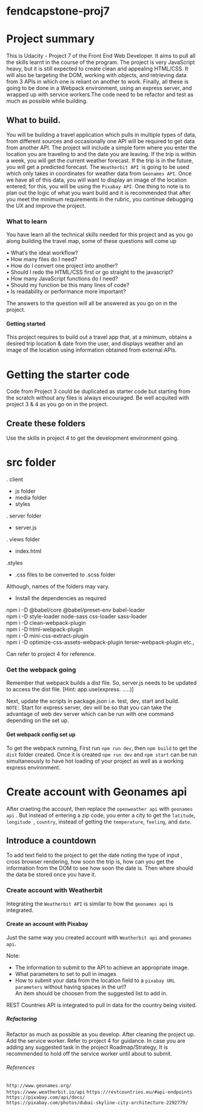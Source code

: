 # fendcapstone-proj7

# Project summary

This is Udacity - Project 7 of the Front End Web Developer. It aims to pull all the skills learnt in the course of the program. The project is very JavaScript heavy, but it is still expected to create clean and appealing HTML/CSS. It will also be targeting the DOM, working with objects, and retrieving data from 3 APIs in which one is reliant on another to work. Finally, all these is going to be done in a Webpack environment, using an express server, and wrapped up with service workers.The code need to be refactor and test as much as possible while building. 

## What to build.

You will be building a travel application which pulls in multiple types of data, from different sources and occasionally one API will be required to get data from another API. The project will include a simple form where you enter the location you are traveling to and the date you are leaving. If the trip is within a week, you will get the current weather forecast. If the trip is in the future, you will get a predicted forecast. The ```Weatherbit API ```is going to be used which only takes in coordinates for weather data from ```Geonames API```. Once we have all of this data, you will want to display an image of the location entered; for this, you will be using the ```Pixabay API```. One thing to note is to plan out the logic of what you want build and it is recommended that after you meet the minimum requirements in the rubric, you continue debugging the UX and improve the project.

### What to learn

You have learn all the technical skills needed for this project and as you go along building the travel map, some of these questions will come up

•	What’s the ideal workflow?<br>
•	How many files do I need?<br>
•	How do I convert one project into another?<br>
•	Should I redo the HTML/CSS first or go straight to the javascript?<br>
•	How many JavaScript functions do I need?<br>
•	Should my function be this many lines of code?<br>
•	Is readability or performance more important?<br>

The answers to the question will all be answered as you go on in the project.

#### Getting started

This project requires to build out a travel app that, at a minimum, obtains a desired trip location & date from the user, and displays weather and an image of the location using information obtained from external APIs.

# Getting the starter code

Code from Project 3 could be duplicated as starter code but starting from the scratch without any files is always encouraged. Be well acquited with project 3 & 4 as you go on in the project. 

## Create these folders

Use the skills in project 4 to get the development environment going.

# src folder

. client 
- js folder
- media folder
- styles

. server folder
- server.js 

. views folder
- index.html

.styles
- .css files to be converted to .scss folder

Although, names of the folders may vary.

- Install the dependencies as required<br>

npm i -D @babel/core @babel/preset-env babel-loader<br>
npm i -D style-loader node-sass css-loader sass-loader<br>
npm i -D clean-webpack-plugin<br>
npm i -D html-webpack-plugin<br>
npm i -D mini-css-extract-plugin<br>
npm i -D optimize-css-assets-webpack-plugin terser-webpack-plugin etc.,

Can refer to project 4 for reference.

### Get the webpack going

Remember that webpack builds a dist file. So, server.js needs to be updated to access the dist file. [Hint: app.use(express. .....)]<br>

Next, update the scripts in package.json i.e. test, dev, start and build.<br>
```NOTE:``` Start for express server, dev will be so that you can take the advantage of web dev server which can be run with one command depending on the set up.<br>

#### Get webpack config set up

To get the webpack running, First run ```npm run dev```, then ```npm build``` to get the ```dist``` folder created. Once it is created ```npm run dev``` and ```npm start``` can be run simultaneously to have hot loading of your project as well as a working express environment.  

# Create account with Geonames api

After craeting the account, then replace the ```openweather api``` with ```geonames api``` . But instead of entering a zip code, you enter a city to get the ```latitude```, ```longitude ```, ```country```, instead of getting the ```temperature```, ```feeling```, and ```date```.

## Introduce a countdown

To add text field to the project to get the date noting the type of input , cross browser rendering, how soon the trip is, how can you get the information from the DOM to see how soon the date is. Then where should the data be stored once you have it. 

### Create account with Weatherbit

Integrating the ```Weatherbit API``` is similar to how the ```geonames api``` is integrated. 

#### Create an account with Pixabay

Just the same way you created account with ```Weatherbit api``` and ```geonames api```.

Note: 
- The information to submit to the API to achieve an appropriate image.<br>
- What parameters to set to pull in images<brr>
- How to submit your data from the location field to a ```pixabay URL parameters``` without having spaces in the url?<br>
An item should be choosen from the suggested list to add in.<br>

REST Countries API is integrated to pull in data for the country being visited.<br>

##### Refactoring

Refactor as much as possible as you develop. After cleaning the project up. Add the service worker. Refer to project 4 for guidance. In case you are adding any suggested task in the project Roadmap/Strategy, It is recommended to hold off the service worker until about to submit.

###### References

```http://www.geonames.org/```<br>
```https://www.weatherbit.io/api```
```https://restcountries.eu/#api-endpoints```<brr>
```https://pixabay.com/api/docs/```<br>
```https://pixabay.com/photos/dubai-skyline-city-architecture-2292779/```<br>

